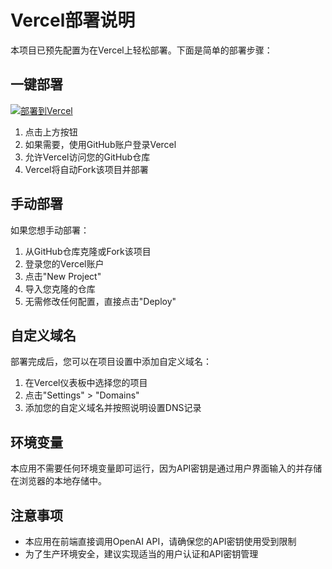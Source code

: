 # Vercel部署说明

本项目已预先配置为在Vercel上轻松部署。下面是简单的部署步骤：

## 一键部署

[![部署到Vercel](https://vercel.com/button)](https://vercel.com/new/clone?repository-url=https%3A%2F%2Fgithub.com%2F294743105%2Fai-debate-app)

1. 点击上方按钮
2. 如果需要，使用GitHub账户登录Vercel
3. 允许Vercel访问您的GitHub仓库
4. Vercel将自动Fork该项目并部署

## 手动部署

如果您想手动部署：

1. 从GitHub仓库克隆或Fork该项目
2. 登录您的Vercel账户
3. 点击"New Project"
4. 导入您克隆的仓库
5. 无需修改任何配置，直接点击"Deploy"

## 自定义域名

部署完成后，您可以在项目设置中添加自定义域名：

1. 在Vercel仪表板中选择您的项目
2. 点击"Settings" > "Domains"
3. 添加您的自定义域名并按照说明设置DNS记录

## 环境变量

本应用不需要任何环境变量即可运行，因为API密钥是通过用户界面输入的并存储在浏览器的本地存储中。

## 注意事项

- 本应用在前端直接调用OpenAI API，请确保您的API密钥使用受到限制
- 为了生产环境安全，建议实现适当的用户认证和API密钥管理 